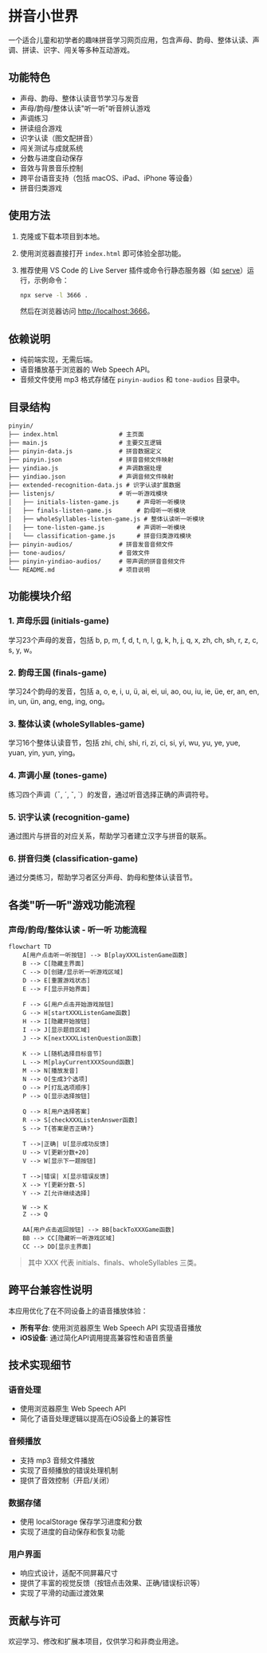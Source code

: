 # 拼音小世界

一个适合儿童和初学者的趣味拼音学习网页应用，包含声母、韵母、整体认读、声调、拼读、识字、闯关等多种互动游戏。

## 功能特色

- 声母、韵母、整体认读音节学习与发音
- 声母/韵母/整体认读"听一听"听音辨认游戏
- 声调练习
- 拼读组合游戏
- 识字认读（图文配拼音）
- 闯关测试与成就系统
- 分数与进度自动保存
- 音效与背景音乐控制
- 跨平台语音支持（包括 macOS、iPad、iPhone 等设备）
- 拼音归类游戏

## 使用方法

1. 克隆或下载本项目到本地。
2. 使用浏览器直接打开 `index.html` 即可体验全部功能。
3. 推荐使用 VS Code 的 Live Server 插件或命令行静态服务器（如 [serve](https://www.npmjs.com/package/serve)）运行，示例命令：

   ```sh
   npx serve -l 3666 .
   ```

   然后在浏览器访问 [http://localhost:3666](http://localhost:3666)。

## 依赖说明

- 纯前端实现，无需后端。
- 语音播放基于浏览器的 Web Speech API。
- 音频文件使用 mp3 格式存储在 `pinyin-audios` 和 `tone-audios` 目录中。

## 目录结构

```
pinyin/
├── index.html                 # 主页面
├── main.js                    # 主要交互逻辑
├── pinyin-data.js             # 拼音数据定义
├── pinyin.json                # 拼音音频文件映射
├── yindiao.js                 # 声调数据处理
├── yindiao.json               # 声调音频文件映射
├── extended-recognition-data.js # 识字认读扩展数据
├── listenjs/                  # 听一听游戏模块
│   ├── initials-listen-game.js     # 声母听一听模块
│   ├── finals-listen-game.js       # 韵母听一听模块
│   ├── wholeSyllables-listen-game.js # 整体认读听一听模块
│   ├── tone-listen-game.js         # 声调听一听模块
│   └── classification-game.js      # 拼音归类游戏模块
├── pinyin-audios/             # 拼音发音音频文件
├── tone-audios/               # 音效文件
├── pinyin-yindiao-audios/     # 带声调的拼音音频文件
└── README.md                  # 项目说明
```

## 功能模块介绍

### 1. 声母乐园 (initials-game)
学习23个声母的发音，包括 b, p, m, f, d, t, n, l, g, k, h, j, q, x, zh, ch, sh, r, z, c, s, y, w。

### 2. 韵母王国 (finals-game)
学习24个韵母的发音，包括 a, o, e, i, u, ü, ai, ei, ui, ao, ou, iu, ie, üe, er, an, en, in, un, ün, ang, eng, ing, ong。

### 3. 整体认读 (wholeSyllables-game)
学习16个整体认读音节，包括 zhi, chi, shi, ri, zi, ci, si, yi, wu, yu, ye, yue, yuan, yin, yun, ying。

### 4. 声调小屋 (tones-game)
练习四个声调（ˉ, ˊ, ˇ, `）的发音，通过听音选择正确的声调符号。

### 5. 识字认读 (recognition-game)
通过图片与拼音的对应关系，帮助学习者建立汉字与拼音的联系。

### 6. 拼音归类 (classification-game)
通过分类练习，帮助学习者区分声母、韵母和整体认读音节。

## 各类"听一听"游戏功能流程

### 声母/韵母/整体认读 - 听一听 功能流程

```mermaid
flowchart TD
    A[用户点击听一听按钮] --> B[playXXXListenGame函数]
    B --> C[隐藏主界面]
    C --> D[创建/显示听一听游戏区域]
    D --> E[重置游戏状态]
    E --> F[显示开始界面]

    F --> G[用户点击开始游戏按钮]
    G --> H[startXXXListenGame函数]
    H --> I[隐藏开始按钮]
    I --> J[显示题目区域]
    J --> K[nextXXXListenQuestion函数]

    K --> L[随机选择目标音节]
    L --> M[playCurrentXXXSound函数]
    M --> N[播放发音]
    N --> O[生成3个选项]
    O --> P[打乱选项顺序]
    P --> Q[显示选择按钮]

    Q --> R[用户选择答案]
    R --> S[checkXXXListenAnswer函数]
    S --> T{答案是否正确?}

    T -->|正确| U[显示成功反馈]
    U --> V[更新分数+20]
    V --> W[显示下一题按钮]

    T -->|错误| X[显示错误反馈]
    X --> Y[更新分数-5]
    Y --> Z[允许继续选择]

    W --> K
    Z --> Q

    AA[用户点击返回按钮] --> BB[backToXXXGame函数]
    BB --> CC[隐藏听一听游戏区域]
    CC --> DD[显示主界面]
```

> 其中 XXX 代表 initials、finals、wholeSyllables 三类。

## 跨平台兼容性说明

本应用优化了在不同设备上的语音播放体验：

- **所有平台**: 使用浏览器原生 Web Speech API 实现语音播放
- **iOS设备**: 通过简化API调用提高兼容性和语音质量

## 技术实现细节

### 语音处理
- 使用浏览器原生 Web Speech API
- 简化了语音处理逻辑以提高在iOS设备上的兼容性

### 音频播放
- 支持 mp3 音频文件播放
- 实现了音频播放的错误处理机制
- 提供了音效控制（开启/关闭）

### 数据存储
- 使用 localStorage 保存学习进度和分数
- 实现了进度的自动保存和恢复功能

### 用户界面
- 响应式设计，适配不同屏幕尺寸
- 提供了丰富的视觉反馈（按钮点击效果、正确/错误标识等）
- 实现了平滑的动画过渡效果

## 贡献与许可

欢迎学习、修改和扩展本项目，仅供学习和非商业用途。